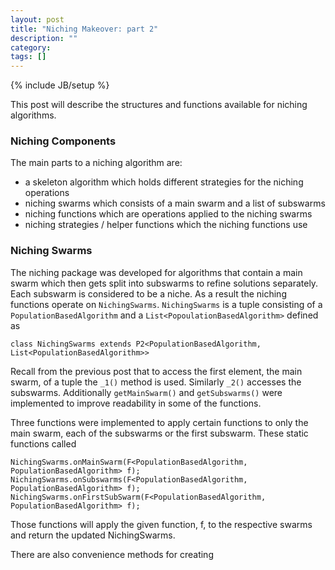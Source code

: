```yaml
---
layout: post
title: "Niching Makeover: part 2"
description: ""
category: 
tags: []
---
```

{% include JB/setup %}

This post will describe the structures and functions available for niching algorithms.

### Niching Components

The main parts to a niching algorithm are:

- a skeleton algorithm which holds different strategies for the niching operations
- niching swarms which consists of a main swarm and a list of subswarms
- niching functions which are operations applied to the niching swarms
- niching strategies / helper functions which the niching functions use

### Niching Swarms

The niching package was developed for algorithms that contain a main swarm which
then gets split into subswarms to refine solutions separately. Each subswarm is
considered to be a niche. As a result the niching functions operate on 
`NichingSwarms`. `NichingSwarms` is a tuple consisting of a `PopulationBasedAlgorithm` 
and a `List<PopoulationBasedAlgorithm>` defined as

    class NichingSwarms extends P2<PopulationBasedAlgorithm, List<PopulationBasedAlgorithm>>

Recall from the previous post that to access the first element, the main swarm, 
of a tuple the `_1()` method is used. Similarly `_2()` accesses the subswarms.
Additionally `getMainSwarm()` and `getSubswarms()` were implemented to improve
readability in some of the functions.

Three functions were implemented to apply certain functions to only the main swarm,
each of the subswarms or the first subswarm. These static functions called

    NichingSwarms.onMainSwarm(F<PopulationBasedAlgorithm, PopulationBasedAlgorithm> f);
    NichingSwarms.onSubswarms(F<PopulationBasedAlgorithm, PopulationBasedAlgorithm> f);
    NichingSwarms.onFirstSubSwarm(F<PopulationBasedAlgorithm, PopulationBasedAlgorithm> f);

Those functions will apply the given function, f, to the respective swarms and return
the updated NichingSwarms.

There are also convenience methods for creating 

